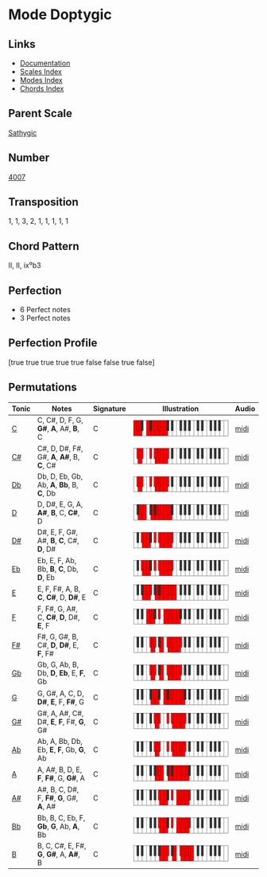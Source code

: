 # Mode Doptygic

## Links

- [Documentation](README.md)
- [Scales Index](Scales.md)
- [Modes Index](Modes.md)
- [Chords Index](Chords.md)

## Parent Scale

[Sathygic](ScaleSathygic.md)

## Number

[4007](https://ianring.com/musictheory/scales/4007)

## Transposition

1, 1, 3, 2, 1, 1, 1, 1, 1

## Chord Pattern

II, II, ix⁰b3

## Perfection

- 6 Perfect notes
- 3 Perfect notes

## Perfection Profile

[true true true true true false false true false]

## Permutations

| Tonic | Notes | Signature | Illustration | Audio |
|-------|-------|-----------|--------------|-------|
| [C](ModeCNaturalDoptygic.md) | C, C#, D, F, G, **G#**, **A**, A#, **B**, C | C | ![CNaturalDoptygic](ModeCNaturalDoptygic.png) | [midi](https://github.com/edipermadi/music/blob/main/docs/ModeCNaturalDoptygic.mid?raw=true) |
| [C#](ModeCSharpDoptygic.md) | C#, D, D#, F#, G#, **A**, **A#**, B, **C**, C# | C | ![CSharpDoptygic](ModeCSharpDoptygic.png) | [midi](https://github.com/edipermadi/music/blob/main/docs/ModeCSharpDoptygic.mid?raw=true) |
| [Db](ModeDFlatDoptygic.md) | Db, D, Eb, Gb, Ab, **A**, **Bb**, B, **C**, Db | C | ![DFlatDoptygic](ModeDFlatDoptygic.png) | [midi](https://github.com/edipermadi/music/blob/main/docs/ModeDFlatDoptygic.mid?raw=true) |
| [D](ModeDNaturalDoptygic.md) | D, D#, E, G, A, **A#**, **B**, C, **C#**, D | C | ![DNaturalDoptygic](ModeDNaturalDoptygic.png) | [midi](https://github.com/edipermadi/music/blob/main/docs/ModeDNaturalDoptygic.mid?raw=true) |
| [D#](ModeDSharpDoptygic.md) | D#, E, F, G#, A#, **B**, **C**, C#, **D**, D# | C | ![DSharpDoptygic](ModeDSharpDoptygic.png) | [midi](https://github.com/edipermadi/music/blob/main/docs/ModeDSharpDoptygic.mid?raw=true) |
| [Eb](ModeEFlatDoptygic.md) | Eb, E, F, Ab, Bb, **B**, **C**, Db, **D**, Eb | C | ![EFlatDoptygic](ModeEFlatDoptygic.png) | [midi](https://github.com/edipermadi/music/blob/main/docs/ModeEFlatDoptygic.mid?raw=true) |
| [E](ModeENaturalDoptygic.md) | E, F, F#, A, B, **C**, **C#**, D, **D#**, E | C | ![ENaturalDoptygic](ModeENaturalDoptygic.png) | [midi](https://github.com/edipermadi/music/blob/main/docs/ModeENaturalDoptygic.mid?raw=true) |
| [F](ModeFNaturalDoptygic.md) | F, F#, G, A#, C, **C#**, **D**, D#, **E**, F | C | ![FNaturalDoptygic](ModeFNaturalDoptygic.png) | [midi](https://github.com/edipermadi/music/blob/main/docs/ModeFNaturalDoptygic.mid?raw=true) |
| [F#](ModeFSharpDoptygic.md) | F#, G, G#, B, C#, **D**, **D#**, E, **F**, F# | C | ![FSharpDoptygic](ModeFSharpDoptygic.png) | [midi](https://github.com/edipermadi/music/blob/main/docs/ModeFSharpDoptygic.mid?raw=true) |
| [Gb](ModeGFlatDoptygic.md) | Gb, G, Ab, B, Db, **D**, **Eb**, E, **F**, Gb | C | ![GFlatDoptygic](ModeGFlatDoptygic.png) | [midi](https://github.com/edipermadi/music/blob/main/docs/ModeGFlatDoptygic.mid?raw=true) |
| [G](ModeGNaturalDoptygic.md) | G, G#, A, C, D, **D#**, **E**, F, **F#**, G | C | ![GNaturalDoptygic](ModeGNaturalDoptygic.png) | [midi](https://github.com/edipermadi/music/blob/main/docs/ModeGNaturalDoptygic.mid?raw=true) |
| [G#](ModeGSharpDoptygic.md) | G#, A, A#, C#, D#, **E**, **F**, F#, **G**, G# | C | ![GSharpDoptygic](ModeGSharpDoptygic.png) | [midi](https://github.com/edipermadi/music/blob/main/docs/ModeGSharpDoptygic.mid?raw=true) |
| [Ab](ModeAFlatDoptygic.md) | Ab, A, Bb, Db, Eb, **E**, **F**, Gb, **G**, Ab | C | ![AFlatDoptygic](ModeAFlatDoptygic.png) | [midi](https://github.com/edipermadi/music/blob/main/docs/ModeAFlatDoptygic.mid?raw=true) |
| [A](ModeANaturalDoptygic.md) | A, A#, B, D, E, **F**, **F#**, G, **G#**, A | C | ![ANaturalDoptygic](ModeANaturalDoptygic.png) | [midi](https://github.com/edipermadi/music/blob/main/docs/ModeANaturalDoptygic.mid?raw=true) |
| [A#](ModeASharpDoptygic.md) | A#, B, C, D#, F, **F#**, **G**, G#, **A**, A# | C | ![ASharpDoptygic](ModeASharpDoptygic.png) | [midi](https://github.com/edipermadi/music/blob/main/docs/ModeASharpDoptygic.mid?raw=true) |
| [Bb](ModeBFlatDoptygic.md) | Bb, B, C, Eb, F, **Gb**, **G**, Ab, **A**, Bb | C | ![BFlatDoptygic](ModeBFlatDoptygic.png) | [midi](https://github.com/edipermadi/music/blob/main/docs/ModeBFlatDoptygic.mid?raw=true) |
| [B](ModeBNaturalDoptygic.md) | B, C, C#, E, F#, **G**, **G#**, A, **A#**, B | C | ![BNaturalDoptygic](ModeBNaturalDoptygic.png) | [midi](https://github.com/edipermadi/music/blob/main/docs/ModeBNaturalDoptygic.mid?raw=true) |
